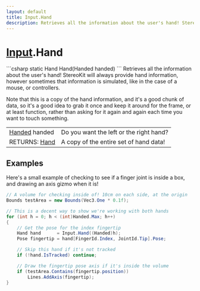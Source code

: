 ```yaml
---
layout: default
title: Input.Hand
description: Retrieves all the information about the user's hand! StereoKit will always provide hand information, however sometimes that information is simulated, like in the case of a mouse, or controllers.  Note that this is a copy of the hand information, and it's a good chunk of data, so it's a good idea to grab it once and keep it around for the frame, or at least function, rather than asking for it again and again each time you want to touch something.
---
```

# [Input]({{site.url}}/Pages/Reference/Input.html).Hand

<div class='signature' markdown='1'>
```csharp
static Hand Hand(Handed handed)
```
Retrieves all the information about the user's hand!
StereoKit will always provide hand information, however sometimes
that information is simulated, like in the case of a mouse, or
controllers.

Note that this is a copy of the hand information, and it's a good
chunk of data, so it's a good idea to grab it once and keep it
around for the frame, or at least function, rather than asking
for it again and again each time you want to touch something.
</div>

|  |  |
|--|--|
|[Handed]({{site.url}}/Pages/Reference/Handed.html) handed|Do you want the left or the right hand?|
|RETURNS: [Hand]({{site.url}}/Pages/Reference/Hand.html)|A copy of the entire set of hand data!|





## Examples

Here's a small example of checking to see if a finger joint is inside
a box, and drawing an axis gizmo when it is!
```csharp
// A volume for checking inside of! 10cm on each side, at the origin
Bounds testArea = new Bounds(Vec3.One * 0.1f);

// This is a decent way to show we're working with both hands
for (int h = 0; h < (int)Handed.Max; h++)
{
	// Get the pose for the index fingertip
	Hand hand      = Input.Hand((Handed)h);
	Pose fingertip = hand[FingerId.Index, JointId.Tip].Pose;

	// Skip this hand if it's not tracked
	if (!hand.IsTracked) continue;

	// Draw the fingertip pose axis if it's inside the volume
	if (testArea.Contains(fingertip.position))
		Lines.AddAxis(fingertip);
}
```

